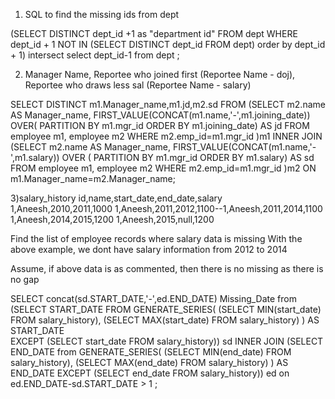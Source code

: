 1) SQL to find the missing ids from dept

(SELECT DISTINCT dept_id +1 as "department id"
FROM dept
WHERE dept_id + 1 
NOT IN 
(SELECT DISTINCT dept_id 
FROM dept)
order by dept_id + 1)
intersect
select dept_id-1
from dept ;

2) Manager Name, Reportee who joined first (Reportee Name - doj), Reportee who draws less sal (Reportee Name - salary)

SELECT DISTINCT m1.Manager_name,m1.jd,m2.sd
FROM
	(SELECT	m2.name AS Manager_name,
	FIRST_VALUE(CONCAT(m1.name,'-',m1.joining_date)) OVER(
	PARTITION BY m1.mgr_id
	ORDER BY m1.joining_date) AS jd
	FROM employee m1, employee m2
	WHERE m2.emp_id=m1.mgr_id
	)m1 
INNER JOIN
	(SELECT m2.name AS Manager_name,
	FIRST_VALUE(CONCAT(m1.name,'-',m1.salary)) OVER ( 
	PARTITION BY m1.mgr_id 
	ORDER BY m1.salary) AS sd 
	FROM employee m1, employee m2 
	WHERE m2.emp_id=m1.mgr_id
	)m2
ON m1.Manager_name=m2.Manager_name;

3)salary_history
id,name,start_date,end_date,salary
1,Aneesh,2010,2011,1000
1,Aneesh,2011,2012,1100--1,Aneesh,2011,2014,1100
1,Aneesh,2014,2015,1200
1,Aneesh,2015,null,1200

Find the list of employee records where salary data is missing
With the above example, we dont have salary information from 2012 to 2014

Assume, if above data is as commented, then there is no missing as there is no gap

SELECT concat(sd.START_DATE,'-',ed.END_DATE) Missing_Date from   
(SELECT START_DATE FROM GENERATE_SERIES(
                       (SELECT MIN(start_date) FROM salary_history),
                       (SELECT MAX(start_date) FROM salary_history)
                      ) AS START_DATE  
                   EXCEPT (SELECT start_date FROM salary_history)) sd
INNER JOIN
(SELECT END_DATE  from GENERATE_SERIES(
                       (SELECT MIN(end_date) FROM salary_history),
                       (SELECT MAX(end_date) FROM salary_history)
                      ) AS END_DATE 
                   EXCEPT (SELECT end_date FROM salary_history)) ed
on ed.END_DATE-sd.START_DATE > 1 ;
